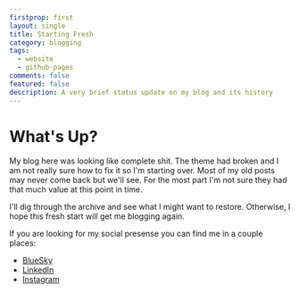 ```yaml
---
firstprop: first
layout: single
title: Starting Fresh
category: blogging
tags:
  - website
  - github-pages
comments: false
featured: false
description: A very brief status update on my blog and its history
---
```


# What's Up?
My blog here was looking like complete shit. The theme had broken and I am not really sure how to fix it so I'm starting over.  Most of my old posts may never come back but we'll see.  For the most part I'm not sure they had that much value at this point in time.

I'll dig through the archive and see what I might want to restore.  Otherwise, I hope this fresh start will get me blogging again.

If you are looking for my social presense you can find me in a couple places:

* [BlueSky](https://bsky.app/profile/2d2.us)
* [LinkedIn](https://www.linkedin.com/in/billrawlinson/)
* [Instagram](https://www.instagram.com/_finalcut_/)